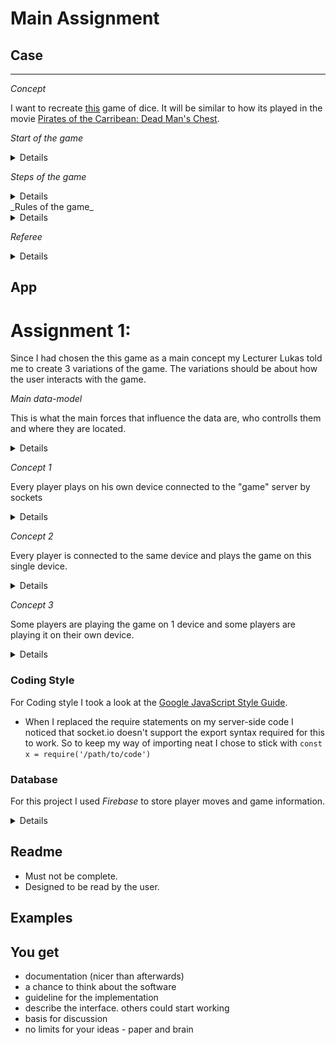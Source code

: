 # Main Assignment

## Case

---

_Concept_

I want to recreate [this](https://nl.wikipedia.org/wiki/Dudo) game of dice. It will be similar to how its played in the movie [Pirates of the Carribean: Dead Man's Chest](https://www.youtube.com/watch?v=5crxHhe5b7w).

_Start of the game_

<details>

- All players start with 5 dice
- All players "shuffle" their dice so that they are random. Players can't see other peoples dice.
- 1 player starts the game (pre round highest dice throw?)
- The playing field is the collection of all dices of all players

</details>

_Steps of the game_

<details>

1. Player 1 Starts the game by stating a dicehead and the number of times he thinks it is on the playing field.

2. Next players selects CALL or BLUFF and performs the corresponding decision.

</details>
_Rules of the game_

<details>
1. When its a players turn he can state a dice head (1 - 6) and the number of times that dice head is on the field with all players's dice combined. For example four 3's or two 6's

2. The amount of diceheads can only be higher than the previous players CALL. For example after two 3's if the next player selects "CALL" any dicehead can be selected but the number of dice (two in this case) must be higher. So three 3's is valid, one 6 is invalid.

3. When a player selects BLUFF all players will show their diceheads and they are counted. If the previous player was right OR the number of corresponding diceheads is LOWER than what the previous player stated the previous player was right. Therefore the player who selected BLUFF will get a 🍺. If the previous player was wrong in stating the correct number of diceheads on the field ( actual number is HIGHER) the previous player gets a 🍺.

4. Repeat step 1 - 3 until players call it a day.

5. Count the number of 🍺 behind peoples name. the person with the least amount of 🍺 has won the game.

6. When the game ends the players will see who won the game.

</details>

_Referee_

<details>

The referee is a piece of software on the server side of this application.

- Makes decisions based on the actions of players.

- Keeps track of turns

- Selects the next player

- Counts the number of dice and diceheads and states if player were actually bluffing or not bluffing.

- Keeps track of the 🍺 score.

</details>

## App

# Assignment 1:

Since I had chosen the this game as a main concept my Lecturer Lukas told me to create 3 variations of the game. The variations should be about how the user interacts with the game.

_Main data-model_

This is what the main forces that influence the data are, who controlls them and where they are located.

<details>
![diagram](./public/assets/drawings/concept-1.svg "Diagram")
</details>

_Concept 1_

Every player plays on his own device connected to the "game" server by sockets

<details>

</details>

_Concept 2_

Every player is connected to the same device and plays the game on this single device.

<details>

</details>

_Concept 3_

Some players are playing the game on 1 device and some players are playing it on their own device.

<details>

</details>

### Coding Style

For Coding style I took a look at the [Google JavaScript Style Guide](https://google.github.io/styleguide/jsguide.html).

- When I replaced the require statements on my server-side code I noticed that socket.io doesn't support the export syntax required for this to work. So to keep my way of importing neat I chose to stick with `const x = require('/path/to/code')`

### Database

For this project I used _Firebase_ to store player moves and game information.

<details>

</details>

## Readme

- Must not be complete.
- Designed to be read by the user.

## Examples

## You get

- documentation (nicer than afterwards)
- a chance to think about the software
- guideline for the implementation
- describe the interface. others could start working
- basis for discussion
- no limits for your ideas - paper and brain
